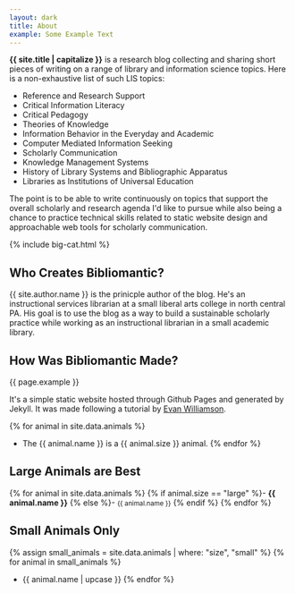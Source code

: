```yaml
---
layout: dark
title: About
example: Some Example Text
---
```


**{{ site.title | capitalize }}** is a research blog collecting and sharing short pieces of writing on a range of library and information science topics. Here is a non-exhaustive list of such LIS topics:
* Reference and Research Support
* Critical Information Literacy
* Critical Pedagogy
* Theories of Knowledge
* Information Behavior in the Everyday and Academic
* Computer Mediated Information Seeking
* Scholarly Communication
* Knowledge Management Systems
* History of Library Systems and Bibliographic Apparatus
* Libraries as Institutions of Universal Education

The point is to be able to write continuously on topics that support the overall scholarly and research agenda I'd like to pursue while also being a chance to practice technical skills related to static website design and approachable web tools for scholarly communication. 

{% include big-cat.html %}

## Who Creates Bibliomantic?

{{ site.author.name }} is the prinicple author of the blog. He's an instructional services librarian at a small liberal arts college in north central PA. His goal is to use the blog as a way to build a sustainable scholarly practice while working as an instructional librarian in a small academic library.

## How Was Bibliomantic Made?

{{ page.example }}

It's a simple static website hosted through Github Pages and generated by Jekyll. It was made following a tutorial by [Evan Williamson](https://evanwill.org/).

{% for animal in site.data.animals %}
- The {{ animal.name }} is a {{ animal.size }} animal. 
{% endfor %}

## Large Animals are Best

{% for animal in site.data.animals %}
{% if animal.size == "large" %}- <strong style="color: {{ animal.color }};">{{ animal.name }}</strong>
{% else %}- <small>{{ animal.name }}</small>
{% endif %}
{% endfor %}

## Small Animals Only

{% assign small_animals = site.data.animals | where: "size", "small" %}
{% for animal in small_animals %}
- {{ animal.name | upcase }}
{% endfor %}
